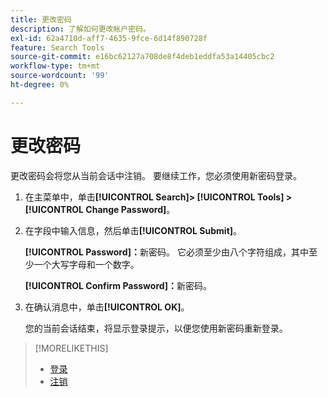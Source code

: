 ```yaml
---
title: 更改密码
description: 了解如何更改帐户密码。
exl-id: 62a4710d-aff7-4635-9fce-6d14f890728f
feature: Search Tools
source-git-commit: e16bc62127a708de8f4deb1eddfa53a14405cbc2
workflow-type: tm+mt
source-wordcount: '99'
ht-degree: 0%

---
```


# 更改密码

更改密码会将您从当前会话中注销。 要继续工作，您必须使用新密码登录。

1. 在主菜单中，单击&#x200B;**[!UICONTROL Search]> [!UICONTROL Tools] >[!UICONTROL Change Password]**。

1. 在字段中输入信息，然后单击&#x200B;**[!UICONTROL Submit]**。

   **[!UICONTROL Password]：**&#x200B;新密码。 它必须至少由八个字符组成，其中至少一个大写字母和一个数字。

   **[!UICONTROL Confirm Password]：**&#x200B;新密码。

1. 在确认消息中，单击&#x200B;**[!UICONTROL OK]**。

   您的当前会话结束，将显示登录提示，以便您使用新密码重新登录。

>[!MORELIKETHIS]
>
>* [登录](/help/search-social-commerce/getting-started/log-in.md)
>* [注销](/help/search-social-commerce/getting-started/log-out.md)
